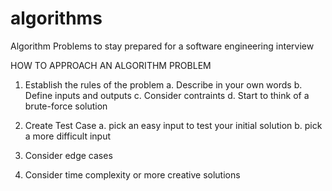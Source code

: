 # algorithms
Algorithm Problems to stay prepared for a software engineering interview

HOW TO APPROACH AN ALGORITHM PROBLEM

1. Establish the rules of the problem
  a. Describe in your own words
  b. Define inputs and outputs
  c. Consider contraints
  d. Start to think of a brute-force solution

2. Create Test Case
  a. pick an easy input to test your initial solution
  b. pick a more difficult input

3. Consider edge cases

4. Consider time complexity or more creative solutions